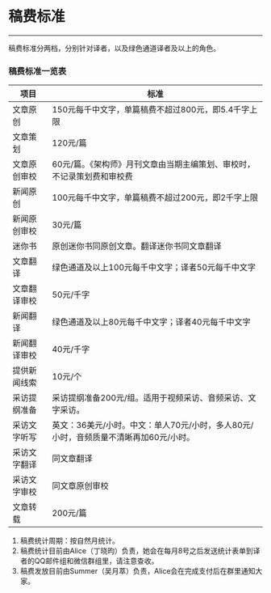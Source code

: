# **稿费标准**

---

稿费标准分两档，分别针对译者，以及绿色通道译者及以上的角色。

### **稿费标准一览表**

| 项目 | 标准 |
| --- | --- |
| 文章原创 | 150元每千中文字，单篇稿费不超过800元，即5.4千字上限 |
| 文章策划 | 120元\/篇 |
| 文章原创审校 | 60元\/篇。《架构师》月刊文章由当期主编策划、审校时，不记录策划费和审校费 |
| 新闻原创 | 100元每千中文字，单篇稿费不超过200元，即2千字上限 |
| 新闻原创审校 | 30元\/篇 |
| 迷你书 | 原创迷你书同原创文章。翻译迷你书同文章翻译 |
| 文章翻译 | 绿色通道及以上100元每千中文字；译者50元每千中文字 |
| 文章翻译审校 | 50元\/千字 |
| 新闻翻译 | 绿色通道及以上80元每千中文字；译者40元每千中文字 |
| 新闻翻译审校 | 40元\/千字 |
| 提供新闻线索 | 10元\/个 |
| 采访提纲准备 | 采访提纲准备200元\/组。适用于视频采访、音频采访、文字采访。 |
| 采访文字听写 | 英文：36美元\/小时。中文：单人70元\/小时，多人80元\/小时，音频质量不清晰再加60元\/小时。 |
| 采访文字翻译 | 同文章翻译 |
| 采访文字审校 | 同文章原创审校 |
| 文章转载 | 200元\/篇 |

1. 稿费统计周期：按自然月统计。
2. 稿费统计目前由Alice（丁晓昀）负责，她会在每月8号之后发送统计表单到译者的QQ邮件组和微信群组里，请注意查收。
3. 稿费发放目前由Summer（吴月萃）负责，Alice会在完成支付后在群里通知大家。

